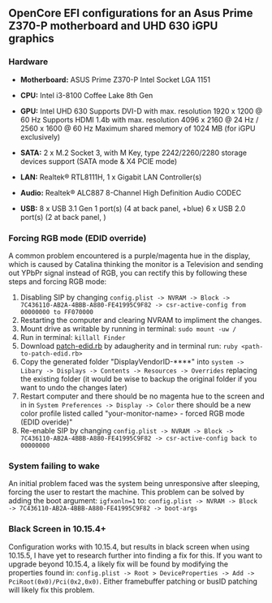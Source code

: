 ## OpenCore EFI configurations for an Asus Prime Z370-P motherboard and UHD 630 iGPU graphics
### Hardware
- **Motherboard:** ASUS Prime Z370-P Intel Socket LGA 1151
- **CPU:** Intel i3-8100 Coffee Lake 8th Gen
- **GPU:** Intel UHD 630
        Supports DVI-D with max. resolution 1920 x 1200 @ 60 Hz
        Supports HDMI 1.4b with max. resolution 4096 x 2160 @ 24 Hz / 2560 x 1600 @ 60 Hz
        Maximum shared memory of 1024 MB (for iGPU exclusively)

- **SATA:** 2 x M.2 Socket 3, with M Key, type 2242/2260/2280 storage devices support (SATA mode & X4 PCIE mode)

- **LAN:** Realtek® RTL8111H, 1 x Gigabit LAN Controller(s)

- **Audio:** Realtek® ALC887 8-Channel High Definition Audio CODEC

- **USB:** 8 x USB 3.1 Gen 1 port(s) (4 at back panel, +blue)
        6 x USB 2.0 port(s) (2 at back panel, )

### Forcing RGB mode (EDID override)
A common problem encountered is a purple/magenta hue in the display, which is caused by Catalina thinking the monitor is a Television and sending out YPbPr signal instead of RGB, you can rectify this by following these steps and forcing RGB mode:
1. Disabling SIP by changing ```config.plist -> NVRAM -> Block -> 7C436110-AB2A-4BBB-A880-FE41995C9F82 -> csr-active-config from 00000000 to FF070000```
2. Restarting the computer and clearing NVRAM to impliment the changes.
3. Mount drive as writable by running in terminal: ```sudo mount -uw /```
4. Run in terminal: ```killall Finder```
5. Download [patch-edid.rb](https://gist.github.com/adaugherity/7435890) by adaugherity and in terminal run: ```ruby <path-to-patch-edid.rb>```
6. Copy the generated folder "DisplayVendorID-****" into ```system -> Libary -> Displays -> Contents -> Resources -> Overrides``` replacing the existing folder (it would be wise to backup the original folder if you want to undo the changes later)
7. Restart computer and there should be no magenta hue to the screen and in in ```System Preferences -> Display -> Color``` there should be a new color profile listed called "your-monitor-name> - forced RGB mode (EDID overide)"
8. Re-enable SIP by changing ```config.plist -> NVRAM -> Block -> 7C436110-AB2A-4BBB-A880-FE41995C9F82 -> csr-active-config back to 00000000```

### System failing to wake
An initial problem faced was the system being unresponsive after sleeping, forcing the user to restart the machine. This problem can be solved by adding the boot argument: ```igfxonln=1``` to: ```config.plist -> NVRAM -> Block -> 7C436110-AB2A-4BBB-A880-FE41995C9F82 -> boot-args```

### Black Screen in 10.15.4+
Configuration works with 10.15.4, but results in black screen when using 10.15.5, I have yet to research further into finding a fix for this. If you want to upgrade beyond 10.15.4, a likely fix will be found by modifying the properties found in:
```config.plist -> Root > DeviceProperties -> Add -> PciRoot(0x0)/Pci(0x2,0x0)```. Either framebuffer patching or busID patching will likely fix this problem.
